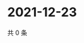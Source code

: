 # 2021-12-23

共 0 条

<!-- BEGIN WEIBO -->
<!-- 最后更新时间 Thu Dec 23 2021 06:14:36 GMT+0800 (China Standard Time) -->

<!-- END WEIBO -->
